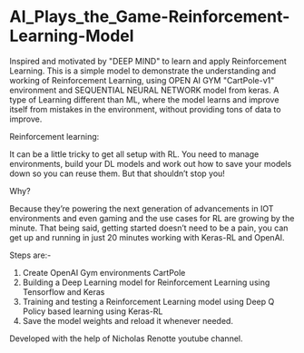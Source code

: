 # AI_Plays_the_Game-Reinforcement-Learning-Model
 
 Inspired and motivated by "DEEP MIND" to learn and apply Reinforcement Learning.
 This is a simple model to demonstrate the understanding and working of Reinforcement Learning, using OPEN AI GYM "CartPole-v1" environment and SEQUENTIAL NEURAL NETWORK model from keras.
 A type of Learning different than ML, where the model learns and improve itself from mistakes in the environment, without providing tons of data to improve.
 
 Reinforcement learning:
 
 
It can be a little tricky to get all setup with RL. You need to manage environments, build your DL models and work out how to save your models down so you can reuse them. But that shouldn’t stop you! 

Why?


Because they’re powering the next generation of advancements in IOT environments and even gaming and the use cases for RL are growing by the minute. That being said, getting started doesn’t need to be a pain, you can get up and running in just 20 minutes working with Keras-RL and OpenAI. 



Steps are:-
1. Create OpenAI Gym environments CartPole
2. Building a Deep Learning model for Reinforcement Learning using Tensorflow and Keras
3. Training and testing a Reinforcement Learning model using Deep Q Policy based learning using Keras-RL
4. Save the model weights and reload it whenever needed.






Developed with the help of Nicholas Renotte youtube channel.
